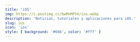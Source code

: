```yaml
---
title: 'iOS'
img: https://i.postimg.cc/bwMnMFhV/ios.webp
description: 'Noticias, tutoriales y aplicaciones para iOS.'
slug: ios
icon: 'ios'
style: { background: '#666', color: '#fff' }
---
```


